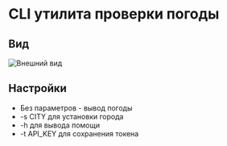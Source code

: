 # CLI утилита проверки погоды

## Вид

![Внешний вид](https://i.yapx.ru/SBLO6.png)

## Настройки

- Без параметров - вывод погоды
- -s CITY для установки города
- -h для вывода помощи
- -t API_KEY для сохранения токена
